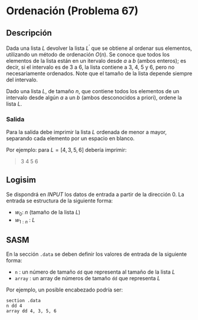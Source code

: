 # Ordenación (Problema 67)

## Descripción

Dada una lista $L$ devolver la lista $L^{'}$ que se obtiene al ordenar sus elementos, utilizando un método de ordenación $O(n)$. Se conoce que todos los elementos de la lista están en un itervalo desde $a$ a $b$ (ambos enteros); es decir, si el intervalo es de $3$ a $6$, la lista contiene a $3$, $4$, $5$ y $6$, pero no necesariamente ordenados. Note que el tamaño de la lista depende siempre del intervalo.

Dado una lista $L$, de tamaño $n$, que contiene todos los elementos de un intervalo desde algún $a$ a un $b$ (ambos desconocidos a priori), ordene la lista $L$.

### Salida

Para la salida debe imprimir la lista $L$ ordenada de menor a mayor, separando cada elemento por un espacio en blanco.

Por ejemplo: para $L = [4, 3, 5, 6]$ debería imprimir:

> 3 4 5 6

## Logisim

Se dispondrá en *INPUT* los datos de entrada a partir de la dirección $0$. La entrada se estructura de la siguiente forma:

- $w_0$: $n$ (tamaño de la lista $L$)
- $w_{1:n}$ : $L$

## SASM

En la sección `.data` se deben definir los valores de entrada de la siguiente forma:

- `n` : un número de tamaño `dd` que representa al tamaño de la lista $L$
- `array` : un array de números de tamaño `dd` que representa $L$

Por ejemplo, un posible encabezado podría ser:

```
section .data
n dd 4
array dd 4, 3, 5, 6
```
